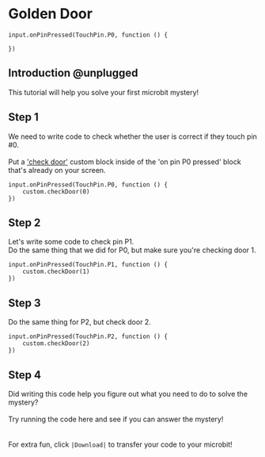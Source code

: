 # Golden Door

```template
input.onPinPressed(TouchPin.P0, function () {
     
})
```

## Introduction @unplugged

This tutorial will help you solve your first microbit mystery!

<!-- > ## Step 1 @fullscreen


```blocks
input.onPinPressed(TouchPin.P0, function () {
     
})
```
-->

## Step 1 

We need to write code to check whether the user is correct if they touch pin #0.
<br/><br/>
Put a ['check door'](a "Find this in the 'Custom' catagory")
custom block inside of the 'on pin P0 pressed' block that's already on your screen.

```blocks
input.onPinPressed(TouchPin.P0, function () {
    custom.checkDoor(0)
})
```

## Step 2 

Let's write some code to check pin P1.<br/> 
Do the same thing that we did for P0, but make sure you're checking door 1.

```blocks
input.onPinPressed(TouchPin.P1, function () {
    custom.checkDoor(1)
})
```

## Step 3 

Do the same thing for P2, but check door 2.

```blocks
input.onPinPressed(TouchPin.P2, function () {
    custom.checkDoor(2)
})
```

## Step 4

Did writing this code help you figure out what you need to do to solve the mystery?
<br/><br/>
Try running the code here and see if you can answer the mystery!  
<br/><br/>
For extra fun, click ``|Download|`` to transfer your code to your microbit!
